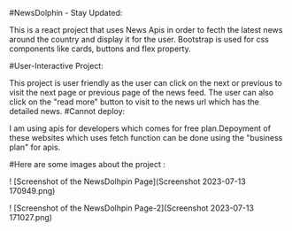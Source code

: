#NewsDolphin - Stay Updated:

This is a react project that uses News Apis in order to fecth the latest news around the country and display it for the user. Bootstrap is used for css components like cards, buttons and flex property.

#User-Interactive Project:

This project is user friendly as the user can click on the next or previous to visit the next page or previous page of the news feed. The user can also click on the "read more" button to visit to the news url which has the detailed news. 
#Cannot deploy: 

I am using apis for developers which comes for free plan.Depoyment of these websites which uses fetch function can be done using the "business plan" for apis.

#Here are some images about the project : 

! [Screenshot of the NewsDolhpin Page](Screenshot 2023-07-13 170949.png)

! [Screenshot of the NewsDolhpin Page-2](Screenshot 2023-07-13 171027.png)

